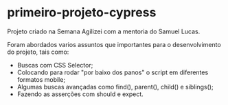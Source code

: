 ﻿# primeiro-projeto-cypress
  
 Projeto criado na Semana Agilizei com a mentoria do Samuel Lucas.
 
 Foram abordados varios assuntos que importantes para o desenvolvimento do projeto, tais como: 
 
 - Buscas com CSS Selector;
 - Colocando para rodar "por baixo dos panos" o script em diferentes formatos mobile;
 - Algumas buscas avançadas como find(), parent(), child() e siblings();
 - Fazendo as asserções com should e expect.
